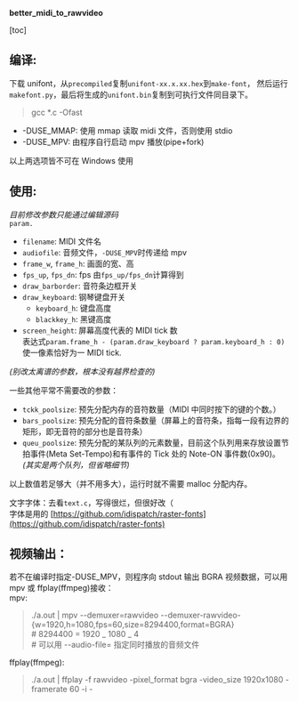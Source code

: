 **better_midi_to_rawvideo**

[toc]

## 编译:

下载 unifont，从`precompiled`复制`unifont-xx.x.xx.hex`到`make-font`，
然后运行`makefont.py`，最后将生成的`unifont.bin`复制到可执行文件同目录下。

> gcc \*.c -Ofast

- \-DUSE_MMAP: 使用 mmap 读取 midi 文件，否则使用 stdio
- \-DUSE_MPV: 由程序自行启动 mpv 播放(pipe+fork)

以上两选项皆不可在 Windows 使用

## 使用:

_目前修改参数只能通过编辑源码_  
`param.`

- `filename`: MIDI 文件名
- `audiofile`: 音频文件，`-DUSE_MPV`时传递给 mpv
- `frame_w`, `frame_h`: 画面的宽、高
- `fps_up`, `fps_dn`: fps 由`fps_up/fps_dn`计算得到
- `draw_barborder`: 音符条边框开关
- `draw_keyboard`: 钢琴键盘开关
  - `keyboard_h`: 键盘高度
  - `blackkey_h`: 黑键高度
- `screen_height`: 屏幕高度代表的 MIDI tick 数  
  表达式`param.frame_h - (param.draw_keyboard ? param.keyboard_h : 0)`使一像素恰好为一 MIDI tick.

_(别改太离谱的参数，根本没有越界检查的)_

一些其他平常不需要改的参数：

- `tckk_poolsize`: 预先分配内存的音符数量（MIDI 中同时按下的键的个数。）
- `bars_poolsize`: 预先分配的音符条数量（屏幕上的音符条，指每一段有边界的矩形，即无音符的部分也是音符条）
- `queu_poolsize`: 预先分配的某队列的元素数量，目前这个队列用来存放设置节拍事件(Meta Set-Tempo)和有事件的 Tick 处的 Note-ON 事件数(0x90)。
  _(其实是两个队列，但省略细节)_

以上数值若足够大（并不用多大），运行时就不需要 malloc 分配内存。

文字字体：去看`text.c`，写得很烂，但很好改（  
字体是用的 [https://github.com/idispatch/raster-fonts](https://github.com/idispatch/raster-fonts)

## 视频输出：

若不在编译时指定-DUSE_MPV，则程序向 stdout 输出 BGRA 视频数据，可以用 mpv 或 ffplay(ffmpeg)接收：  
mpv:

> ./a.out | mpv --demuxer=rawvideo --demuxer-rawvideo-{w=1920,h=1080,fps=60,size=8294400,format=BGRA}  
> \# 8294400 = 1920 _ 1080 _ 4  
> \# 可以用 --audio-file= 指定同时播放的音频文件

ffplay(ffmpeg):

> ./a.out | ffplay -f rawvideo -pixel_format bgra -video_size 1920x1080 -framerate 60 -i -
